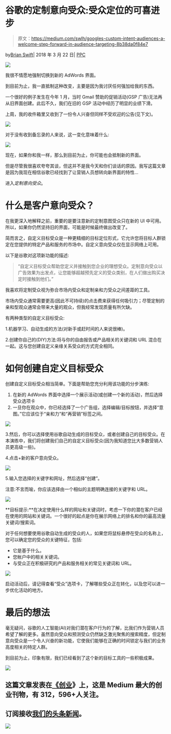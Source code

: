 # 谷歌的定制意向受众:受众定位的可喜进步

> 原文：<https://medium.com/swlh/googles-custom-intent-audiences-a-welcome-step-forward-in-audience-targeting-8b38da0f84e7>

by[Brian Swift](https://readyfireaim.eu/author/bswift/)| 2018 年 3 月 22 日| [PPC](https://readyfireaim.eu/category/paid-search/)

![](img/ae2957bfcaf482e288ffacd1eaf75c2d.png)

我很不情愿地强制切换到新的 AdWords 界面。

到目前为止，我一直抵制这种改变，主要是因为我讨厌任何强加给我的东西。

一个很好的例子发生在今年 1 月，当时 Gmail 赞助的促销活动(GSP 广告)无法再从旧界面创建。此后不久，我们在旧的 GSP 活动中经历了明显的业绩下滑。

上周，我的收件箱里又收到了一份令人兴奋但同样不受欢迎的公告(见下文)。

![](img/16f181f5fb9fce391493ede52d52fe5a.png)

对于没有收到备忘录的人来说，这一变化意味着什么:

![](img/91a9bcd6de717ab542fb824d5d8b8a95.png)

现在，如果你和我一样，那么到目前为止，你可能也会抵制新的界面。

但是尽管我很喜欢夸夸其谈，但这并不是我今天和你们谈话的原因。我写这篇文章是因为我现在相信谷歌已经找到了让营销人员想转向新界面的特性…

进入*定制意向受众*。

# 什么是客户意向受众？

在我更深入地解释之前，重要的是要注意新的定制意图受众只在新的 UI 中可用。所以，如果你仍然坚持旧的界面，可能是时候最终做出改变了。

简而言之，自定义目标受众是一种更精细的目标定位形式，它允许您将目标人群锁定在您提供的特定产品和服务的市场中。自定义意向受众仅在显示网络上可用。

以下是谷歌对这项新功能的描述:

> “自定义目标受众帮助您定义并接触到您企业的理想受众。定制意向受众以广告效果为出发点，让您能够超越预先定义的受众类别，在人们做出购买决定时接触到他们。”

我喜欢将定制受众视为弥合市场内受众和定制亲和力受众之间差距的工具。

市场内受众通常需要更高(因此不可持续)的点击费来获得任何吸引力；尽管定制的亲和型观众通常会带来大量的观众，但我经常发现质量有所欠缺。

有两种类型的自定义目标受众:

1.机器学习、自动生成的方法(对新手或赶时间的人来说很棒)。

2.创建你自己的(DIY)方法:将与你的自由报告或产品相关的关键词和 URL 混合在一起。这与您创建自定义亲缘关系受众的方式完全相同。

# 如何创建自定义目标受众

创建自定义目标受众相当简单。下面是帮助您充分利用该功能的分步演练:

1.  在新的 AdWords 界面中选择一个展示活动(或创建一个新的活动)，然后选择受众选项卡
2.  一旦你在观众中，你已经选择了一个广告组，选择编辑/目标按钮，并选择“意图。”它应该位于“亲和力”和“再营销”标签之间。

![](img/0649835b5034cac3a6420fd08384ccd3.png)

3.然后，你可以选择使用谷歌自动生成的目标受众，或者创建自己的目标受众。在本演练中，我们将创建我们自己的自定义目标受众(因为我知道您比大多数营销人员更高级一些)。

4.点击+新的客户意向受众。

![](img/31592e4bee0d01d7e05d8f9b3dc182fe.png)

5.输入您选择的关键字和网址，然后选择“创建”。

注意:不言而喻，你应该选择由一个相似的主题明确连接的关键字和 URL。

![](img/a962b00dfc6d608a9d42cab74e7c50e5.png)

**目标提示:**在决定使用什么样的网址和关键词时，考虑一下你的潜在客户已经在使用的网站和关键词。一个很好的起点是你在展示网络上的排名和你的最高流量关键词/搜索词。

对于任何想要使用谷歌自动生成的受众的人，如果您将鼠标悬停在受众的名称上，您可以确定您的受众的关键特征，包括:

*   它是基于什么。
*   您帐户中的相关关键词。
*   与受众正在积极研究的产品和服务相关的常见关键词和 URL。

![](img/91393ddcd0f1ec5a604efdcafb5b751f.png)

启动活动后，请记得查看“受众”选项卡，了解哪些受众正在转化，以及您可以进一步优化活动的地方。

# 最后的想法

毫无疑问，谷歌的人工智能(AI)对我们潜在客户行为的了解，比我们作为营销人员希望了解的更多。虽然意向受众和预测受众仍然缺乏激光聚焦的搜索精度，但定制意向受众是一个令人兴奋的新功能，它使我们能够在正确的时间锁定与我们的业务高度相关的特定人群。

到目前为止，印象有限，我们已经看到了这个新的目标工具的一些积极成果。

[![](img/308a8d84fb9b2fab43d66c117fcc4bb4.png)](https://medium.com/swlh)

## 这篇文章发表在[《创业](https://medium.com/swlh)》上，这是 Medium 最大的创业刊物，有 312，596+人关注。

## 订阅接收[我们的头条新闻](http://growthsupply.com/the-startup-newsletter/)。

[![](img/b0164736ea17a63403e660de5dedf91a.png)](https://medium.com/swlh)